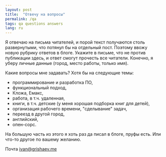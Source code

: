```yaml
---
layout: post
title:  "Отвечу на вопросы"
permalink: /qa
tags: qa questions answers
lang: ru
---
```


Я отвечаю на письма читателей, и порой текст получаются столь развернутыми, что
потянул бы на отдельный пост. Поэтому ввожу новую рубрику ответов в
блоге. Укажите в письме, что не против публикации здесь, и ответ смогут прочесть
все читатели. Конечно, я уберу личные данные (город, место работы, только имя).

Какие вопросы мне задавать? Хотя бы на следующие темы:

- программирование и разработка ПО,
- функциональный подход,
- Кложа, Емакс,
- работа, в т.ч. удаленная,
- книги, в т.ч. детские (у меня хорошая подборка книг для детей),
- организация рабочего времени, "сделывание" задач,
- переезд в другой город,
- английский,
- опен-сорс.

На большую часть из этого я хоть раз да писал в блоге, пруфы есть. Или что-то
другое по вашему желанию.

Почта ivan@grishaev.me
